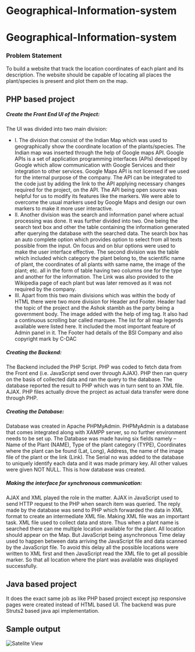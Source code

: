 # Geographical-Information-system

# Geographical-Information-system

### Problem Statement

To build a website that track the location coordinates of each plant and its description. The website should be capable of locating all places the plant/species is present and plot them on the map.
## PHP based project
##### Create the Front End UI of the Project:
The UI was divided into two main division:
 - I.   The division that consist of the Indian Map which was used to geographically show the coordinate location of the plants/species. The Indian map was inserted through the help of Google maps API. Google APIs is a set of application programming interfaces (APIs) developed by Google which allow communication with Google Services and their integration to other services. Google Maps API is not licensed if we used for the internal purpose of the company. The API can be integrated to the code just by adding the link to the API applying necessary changes required for the project, on the API. The API being open source was helpful for us to modify its features like the markers. We were able to overcome the usual markers used by Google Maps and design our own markers to make it more user interactive.
 - II.  Another division was the search and information panel where actual processing was done. It was further divided into two. One being the search text box and other the table containing the information generated after querying the database with the searched data. The search box has an auto complete option which provides option to select from all texts possible from the input. On focus and on blur options were used to make the user interface effective. The second division was the table which included which category the plant belong to, the scientific name of plant, the coordinates of all plants with same name, the image of the plant; etc. all in the form of table having two columns one for the type and another for the information. The Link was also provided to the Wikipedia page of each plant but was later removed as it was not required by the company.
 - III. Apart from this two main divisions which was within the body of HTML there were two more division for Header and Footer. Header had the topic of the project and the Ashok stambh as the party being a government body. The image added with the help of img tag. It also had a continuous scrolling bar called marquee. The list for all map legends available were listed here. It included the most important feature of Admin panel in it.
The Footer had details of the BSI Company and also copyright mark by C-DAC
##### Creating the Backend:
The Backend included the PHP Script. PHP was coded to fetch data from the Front end (i.e. JavaScript send over through AJAX). PHP then ran query on the basis of collected data and ran the query to the database. The database reported the result to PHP which was in turn sent to an XML file. AJAX. PHP files actually drove the project as actual data transfer were done through PHP.
##### Creating the Database:
Database was created in Apache PHPMyAdmin. PHPMyAdmin is a database that comes integrated along with XAMPP server, so no further environment needs to be set up. The Database was made having six fields namely – Name of the Plant (NAME), Type of the plant category (TYPE), Coordinates where the plant can be found (Lat, Long), Address, the name of the image file of the plant or the link (Link). The Serial no was added to the database to uniquely identify each data and it was made primary key. All other values were given NOT NULL. This is how database was created.
##### Making the interface for synchronous communication:
AJAX and XML played the role in the matter. AJAX in JavaScript used to send HTTP request to the PHP when search item was queried. The reply made by the database was send to PHP which forwarded the data in XML format to create an intermediate XML file. Making XML file was an important task. XML file used to collect data and store. Thus when a plant name is searched there can me multiple location available for the plant. All location should appear on the Map. But JavaScript being asynchronous Time delay used to happen between data arriving the JavaScript file and data scanned by the JavaScript file. To avoid this delay all the possible locations were written to XML first and then JavaScript read the XML file to get all possible marker. So that all location where the plant was available was displayed successfully.

## Java based project
It does the exact same job as like PHP based project except jsp responsive pages were created instead of HTML based UI. The backend was pure Struts2 based java api implementation.

## Sample output

![Satelite View](https://github.com/harshshah4/Geographical-Information-system/cdacbsi-java/tree/master/image/readme-img-1.png)